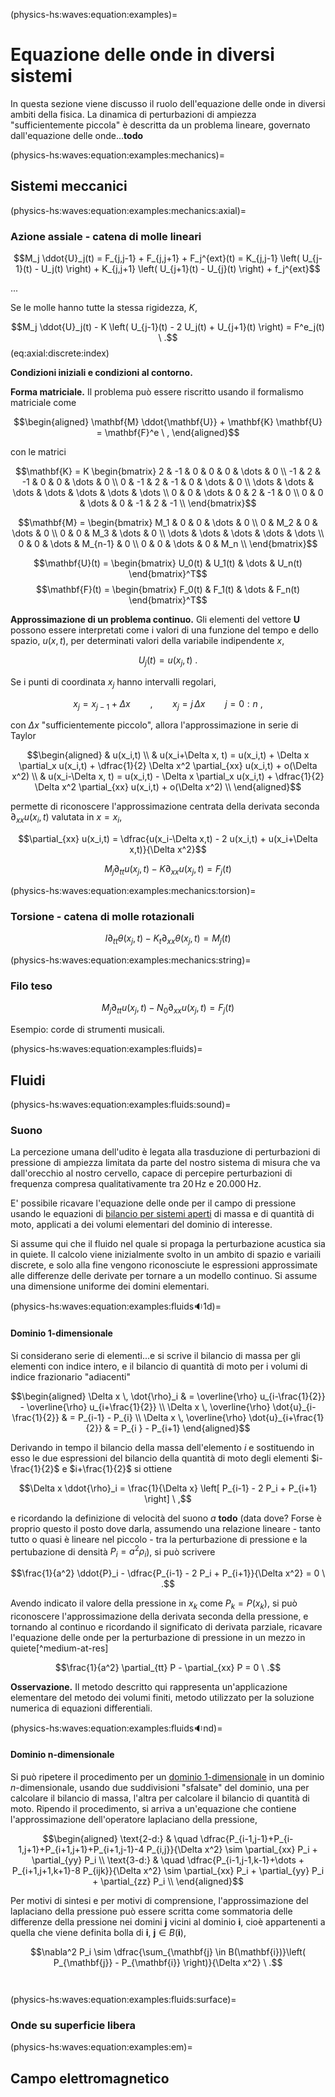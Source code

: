 (physics-hs:waves:equation:examples)=
# Equazione delle onde in diversi sistemi
In questa sezione viene discusso il ruolo dell'equazione delle onde in diversi ambiti della fisica. La dinamica di perturbazioni di ampiezza "sufficientemente piccola" è descritta da un problema lineare, governato dall'equazione delle onde...**todo**

(physics-hs:waves:equation:examples:mechanics)=
## Sistemi meccanici

(physics-hs:waves:equation:examples:mechanics:axial)=
### Azione assiale - catena di molle lineari

$$M_j \ddot{U}_j(t) = F_{j,j-1} + F_{j,j+1} + F_j^{ext}(t) = K_{j,j-1} \left( U_{j-1}(t) - U_j(t) \right) + K_{j,j+1} \left( U_{j+1}(t) - U_{j}(t) \right) + f_j^{ext}$$

...

Se le molle hanno tutte la stessa rigidezza, $K$,

$$M_j \ddot{U}_j(t) - K \left( U_{j-1}(t) - 2 U_j(t) + U_{j+1}(t) \right) =  F^e_j(t) \ .$$ (eq:axial:discrete:index)

**Condizioni iniziali e condizioni al contorno.**

**Forma matriciale.** Il problema può essere riscritto usando il formalismo matriciale come

$$\begin{aligned}
  \mathbf{M} \ddot{\mathbf{U}} + \mathbf{K} \mathbf{U} = \mathbf{F}^e \ ,
\end{aligned}$$

con le matrici

$$\mathbf{K} = K \begin{bmatrix}
   2    & -1    &  0    &  0    & 0     & \dots & 0     \\
  -1    &  2    & -1    &  0    & 0     & \dots & 0     \\ 
   0    & -1    &  2    & -1    & 0     & \dots & 0     \\
  \dots & \dots & \dots & \dots & \dots & \dots & \dots \\
   0    & 0     & \dots & 0     &    2  & -1    &  0    \\  
   0    & 0     & \dots & 0     &   -1  &  2    & -1    \\  
\end{bmatrix}$$

$$\mathbf{M} = \begin{bmatrix}
   M_1  &  0    &  0    &  \dots   & 0     \\
   0    &  M_2  &  0    &  \dots   & 0     \\ 
   0    &  0    &  M_3  &  \dots   & 0     \\
  \dots & \dots & \dots &  \dots   & \dots \\
   0    & 0     & \dots &  M_{n-1} & 0     \\  
   0    & 0     & \dots &  0       & M_n   \\  
\end{bmatrix}$$

$$\mathbf{U}(t) = \begin{bmatrix} U_0(t) & U_1(t) & \dots & U_n(t) \end{bmatrix}^T$$
$$\mathbf{F}(t) = \begin{bmatrix} F_0(t) & F_1(t) & \dots & F_n(t) \end{bmatrix}^T$$

**Approssimazione di un problema continuo.** Gli elementi del vettore $\mathbf{U}$ possono essere interpretati come i valori di una funzione del tempo e dello spazio, $u(x,t)$, per determinati valori della variabile indipendente $x$,

$$U_j(t) = u(x_j, t) \ .$$

Se i punti di coordinata $x_j$ hanno intervalli regolari,

$$x_j = x_{j-1} + \Delta x \qquad , \qquad x_j = j \, \Delta x \qquad j = 0:n \ ,$$

con $\Delta x$ "sufficientemente piccolo", allora l'approssimazione in serie di Taylor

$$\begin{aligned}
  & u(x_i,t) \\
  & u(x_i+\Delta x, t) = u(x_i,t) + \Delta x \partial_x u(x_i,t) + \dfrac{1}{2} \Delta x^2 \partial_{xx} u(x_i,t) + o(\Delta x^2) \\
  & u(x_i-\Delta x, t) = u(x_i,t) - \Delta x \partial_x u(x_i,t) + \dfrac{1}{2} \Delta x^2 \partial_{xx} u(x_i,t) + o(\Delta x^2) \\
\end{aligned}$$

permette di riconoscere l'approssimazione centrata della derivata seconda $\partial_{xx} u(x_i, t)$ valutata in $x = x_i$,

$$\partial_{xx} u(x_i,t) = \dfrac{u(x_i-\Delta x,t) - 2 u(x_i,t) + u(x_i+\Delta x,t)}{\Delta x^2}$$


$$M_j \partial_{tt} u(x_j,t) - K \partial_{xx} u(x_j,t) = F_j(t) $$


(physics-hs:waves:equation:examples:mechanics:torsion)=
### Torsione - catena di molle rotazionali

$$I \partial_{tt} \theta(x_j,t) - K_t \partial_{xx} \theta(x_j,t) = M_j(t)$$


(physics-hs:waves:equation:examples:mechanics:string)=
### Filo teso

$$M_j \partial_{tt} u(x_j,t) - N_0 \partial_{xx} u(x_j,t) = F_j(t)$$

Esempio: corde di strumenti musicali.

(physics-hs:waves:equation:examples:fluids)=
## Fluidi

(physics-hs:waves:equation:examples:fluids:sound)=
### Suono

La percezione umana dell'udito è legata alla trasduzione di perturbazioni di pressione di ampiezza limitata da parte del nostro sistema di misura che va dall'orecchio al nostro cervello, capace di percepire perturbazioni di frequenza compresa qualitativamente tra $20 \, \text{Hz}$ e $20.000 \, \text{Hz}$.

E' possibile ricavare l'equazione delle onde per il campo di pressione usando le equazioni di [bilancio per sistemi aperti](physics-hs:mechanics:dynamics:eom:open) di massa e di quantità di moto, applicati a dei volumi elementari del dominio di interesse.

Si assume qui che il fluido nel quale si propaga la perturbazione acustica sia in quiete. Il calcolo viene inizialmente svolto in un ambito di spazio e variaili discrete, e solo alla fine vengono riconosciute le espressioni approssimate alle differenze delle derivate per tornare a un modello continuo. Si assume una dimensione uniforme dei domini elementari.

(physics-hs:waves:equation:examples:fluids:sound:1d)=
#### Dominio 1-dimensionale

Si considerano serie di elementi...e si scrive il bilancio di massa per gli elementi con indice intero, e il bilancio di quantità di moto per i volumi di indice frazionario "adiacenti"

$$\begin{aligned}
  \Delta x \, \dot{\rho}_i & = \overline{\rho} u_{i-\frac{1}{2}} - \overline{\rho} u_{i+\frac{1}{2}} \\
  \Delta x \, \overline{\rho} \dot{u}_{i-\frac{1}{2}} & = P_{i-1} - P_{i} \\
  \Delta x \, \overline{\rho} \dot{u}_{i+\frac{1}{2}} & = P_{i  } - P_{i+1}  
\end{aligned}$$

Derivando in tempo il bilancio della massa dell'elemento $i$ e sostituendo in esso le due espressioni del bilancio della quantità di moto degli elementi $i-\frac{1}{2}$ e $i+\frac{1}{2}$ si ottiene

$$\Delta x \ddot{\rho}_i = \frac{1}{\Delta x} \left[ P_{i-1} - 2 P_i + P_{i+1} \right] \ ,$$

e ricordando la definizione di velocità del suono $a$ **todo** (data dove? Forse è proprio questo il posto dove darla, assumendo una relazione lineare - tanto tutto o quasi è lineare nel piccolo - tra la perturbazione di pressione e la pertubazione di densità $P_i = a^2 \rho_i$), si può scrivere

$$\frac{1}{a^2} \ddot{P}_i - \dfrac{P_{i-1} - 2 P_i + P_{i+1}}{\Delta x^2} = 0 \ .$$

Avendo indicato il valore della pressione in $x_k$ come $P_k = P(x_k)$, si può riconoscere l'approssimazione della derivata seconda della pressione, e tornando al continuo e ricordando il significato di derivata parziale, ricavare l'equazione delle onde per la perturbazione di pressione in un mezzo in quiete[^medium-at-res]

$$\frac{1}{a^2} \partial_{tt} P - \partial_{xx} P = 0 \ .$$

[^medium-at-rest]: Il concetto di quiete è sempre riferito a un osservatore.

**Osservazione.** Il metodo descritto qui rappresenta un'applicazione elementare del metodo dei volumi finiti, metodo utilizzato per la soluzione numerica di equazioni differentiali.

(physics-hs:waves:equation:examples:fluids:sound:nd)=
#### Dominio n-dimensionale

Si può ripetere il procedimento per un [dominio 1-dimensionale](physics-hs:waves:equation:examples:fluids:sound:1d) in un dominio $n$-dimensionale, usando due suddivisioni "sfalsate" del dominio, una per calcolare il bilancio di massa, l'altra per calcolare il bilancio di quantità di moto. Ripendo il procedimento, si arriva a un'equazione che contiene l'approssimazione dell'operatore laplaciano della pressione,

$$\begin{aligned}
 \text{2-d:} & \quad \dfrac{P_{i-1,j-1}+P_{i-1,j+1}+P_{i+1,j+1}+P_{i+1,j-1}-4 P_{i,j}}{\Delta x^2} \sim \partial_{xx} P_i + \partial_{yy} P_i \\
 \text{3-d:} & \quad \dfrac{P_{i-1,j-1,k-1}+\dots + P_{i+1,j+1,k+1}-8 P_{ijk}}{\Delta x^2} \sim \partial_{xx} P_i + \partial_{yy} P_i + \partial_{zz} P_i \\
\end{aligned}$$

Per motivi di sintesi e per motivi di comprensione, l'approssimazione del laplaciano della pressione può essere scritta come sommatoria delle differenze della pressione nei domini $\mathbf{j}$ vicini al dominio $\mathbf{i}$, cioè appartenenti a quella che viene definita bolla di $\mathbf{i}$, $\mathbf{j} \in B(\mathbf{i})$,

$$\nabla^2 P_i \sim \dfrac{\sum_{\mathbf{j} \in B(\mathbf{i})}\left( P_{\mathbf{j}} - P_{\mathbf{i}} \right)}{\Delta x^2} \ .$$

```{prf:example} Dominio $2$-dimensionale

```

```{prf:example} Dominio $3$-dimensionale

```

<!--
**Suono in un tubo.** 

Poi da cancellare o riscrivere meglio per il livello

$$P(\rho,s)$$ 

$$d P = \left( \dfrac{\partial P}{\partial \rho} \right)_s \, d \rho + \left( \dfrac{\partial P}{\partial s} \right)_{\rho} \, ds $$

$$
\begin{cases}
  \dfrac{1}{c^2} \partial_t P + \rho_0 \partial_x u = 0 \\
  \rho_0 \partial_t u + \partial_x P = 0 \\
\end{cases}
$$

$$\dfrac{1}{c^2} \partial_{tt} P - \partial_{xx} P = 0$$

**Suono nello spazio.**

$$\dfrac{1}{c^2} \partial_{tt} P - \nabla^2 P = 0$$
-->

(physics-hs:waves:equation:examples:fluids:surface)=
### Onde su superficie libera


(physics-hs:waves:equation:examples:em)=
## Campo elettromagnetico

